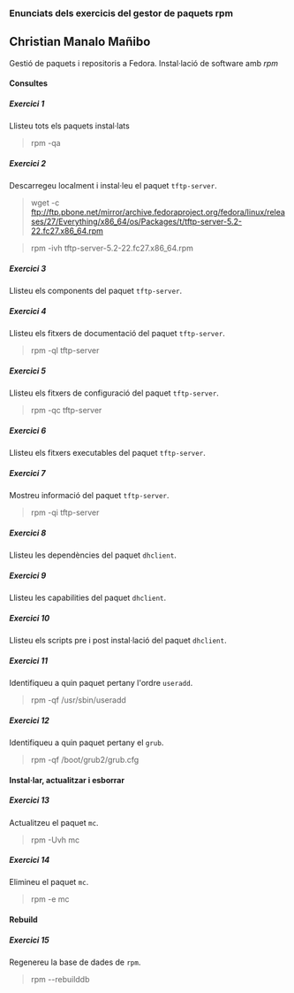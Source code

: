 ### Enunciats dels exercicis del gestor de paquets rpm
## Christian Manalo Mañibo
Gestió de paquets i repositoris a Fedora. Instal·lació de software amb *rpm*

#### **Consultes**

##### Exercici 1

Llisteu tots els paquets instal·lats
> rpm -qa

##### Exercici 2

Descarregeu localment i instal·leu el paquet `tftp-server`.
> wget -c ftp://ftp.pbone.net/mirror/archive.fedoraproject.org/fedora/linux/releases/27/Everything/x86_64/os/Packages/t/tftp-server-5.2-22.fc27.x86_64.rpm

> rpm -ivh tftp-server-5.2-22.fc27.x86_64.rpm

##### Exercici 3

Llisteu els components del paquet `tftp-server`.
>

##### Exercici 4

Llisteu els fitxers de documentació del paquet `tftp-server`.
> rpm -ql tftp-server

##### Exercici 5

Llisteu els fitxers de configuració del paquet `tftp-server`.
> rpm -qc tftp-server

##### Exercici 6

Llisteu els fitxers executables del paquet `tftp-server`.
>

##### Exercici 7

Mostreu informació del paquet `tftp-server`.
>rpm -qi tftp-server

##### Exercici 8

Llisteu les dependències del paquet `dhclient`.
>

##### Exercici 9

Llisteu les capabilities del paquet `dhclient`.
>

##### Exercici 10

Llisteu els scripts pre i post instal·lació del paquet `dhclient`.
>

##### Exercici 11

Identifiqueu a quin paquet pertany l'ordre `useradd`.
> rpm -qf /usr/sbin/useradd

##### Exercici 12

Identifiqueu a quin paquet pertany el `grub`.
>rpm -qf /boot/grub2/grub.cfg

#### **Instal·lar, actualitzar i esborrar**

##### Exercici 13

Actualitzeu el paquet `mc`.
> rpm -Uvh mc

##### Exercici 14

Elimineu el paquet `mc`.
> rpm -e mc

#### **Rebuild**

##### Exercici 15

Regenereu la base de dades de `rpm`.
> rpm --rebuilddb
